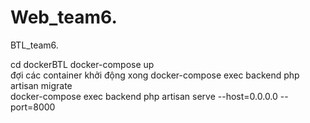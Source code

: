 # Web_team6. 
BTL_team6. 

cd dockerBTL 
docker-compose up   
đợi các container khởi động xong 
docker-compose exec backend php artisan migrate  
docker-compose exec backend php artisan serve --host=0.0.0.0 --port=8000  
